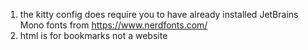 1. the kitty config does require you to have already installed JetBrains Mono fonts from https://www.nerdfonts.com/
2. html is for bookmarks not a website
   
